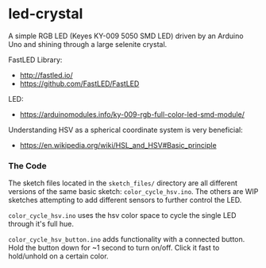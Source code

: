 # led-crystal
A simple RGB LED (Keyes KY-009 5050 SMD LED) driven by an Arduino Uno and shining through a large selenite crystal.

FastLED Library:
- http://fastled.io/
- https://github.com/FastLED/FastLED

LED:
- https://arduinomodules.info/ky-009-rgb-full-color-led-smd-module/

Understanding HSV as a spherical coordinate system is very beneficial:
- https://en.wikipedia.org/wiki/HSL_and_HSV#Basic_principle

### The Code

The sketch files located in the `sketch_files/` directory are all different versions of the same
basic sketch: `color_cycle_hsv.ino`. The others are WIP sketches attempting to add different 
sensors to further control the LED. 

`color_cycle_hsv.ino` uses the hsv color space to cycle the single LED through it's full hue.

`color_cycle_hsv_button.ino` adds functionality with a connected button. Hold the button down for ~1 second to turn on/off. Click it fast to hold/unhold on a certain color. 
